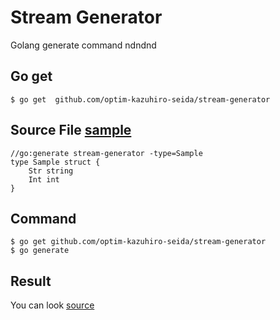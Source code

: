 # Stream Generator

Golang generate command ndndnd

## Go get

```shell script
$ go get  github.com/optim-kazuhiro-seida/stream-generator
```

## Source File [sample](./sample/sample.go)

```shell script
//go:generate stream-generator -type=Sample
type Sample struct {
	Str string
	Int int
}
```


## Command

```shell script
$ go get github.com/optim-kazuhiro-seida/stream-generator
$ go generate
```

## Result

You can look [source](./sample/sample_stream.go)
